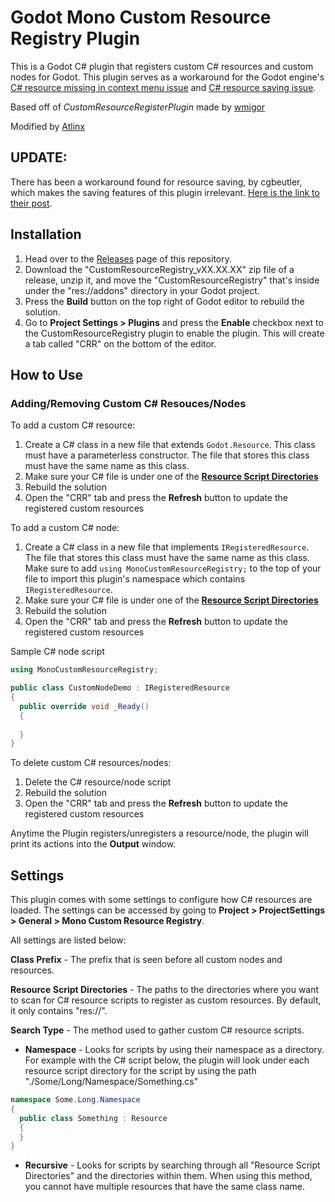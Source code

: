 # Godot Mono Custom Resource Registry Plugin

This is a Godot C# plugin that registers custom C# resources and custom nodes for Godot. This plugin serves as a workaround for the Godot engine's [C# resource missing in context menu issue](https://github.com/godotengine/godot/issues/27470) and [C# resource saving issue](https://github.com/godotengine/godot/issues/38191).

Based off of *CustomResourceRegisterPlugin* made by [wmigor](https://github.com/wmigor/godot-mono-custom-resource-register)

Modified by [Atlinx](https://github.com/Atlinx)

## UPDATE:
There has been a workaround found for resource saving, by cgbeutler, which makes the saving features of this plugin irrelevant.
[Here is the link to their post](https://gist.github.com/cgbeutler/c4f00b98d744ac438b84e8840bbe1740).

## Installation

1. Head over to the [Releases](https://github.com/Atlinx/Godot-Mono-CustomResourceRegistry/releases/latest) page of this repository.
2. Download the "CustomResourceRegistry_vXX.XX.XX" zip file of a release, unzip it, and move the "CustomResourceRegistry" that's inside under the "res://addons" directory in your Godot project.
3. Press the **Build** button on the top right of Godot editor to rebuild the solution.
4. Go to **Project Settings > Plugins** and press the **Enable** checkbox next to the CustomResourceRegistry plugin to enable the plugin. This will create a tab called "CRR" on the bottom of the editor.

## How to Use 

### Adding/Removing Custom C# Resouces/Nodes

To add a custom C# resource:
1. Create a C# class in a new file that extends `Godot.Resource`. This class must have a parameterless constructor. The file that stores this class must have the same name as this class.
2. Make sure your C# file is under one of the [**Resource Script Directories**](#settings)
3. Rebuild the solution
4. Open the "CRR" tab and press the **Refresh** button to update the registered custom resources

To add a custom C# node:
1. Create a C# class in a new file that implements `IRegisteredResource`. The file that stores this class must have the same name as this class. Make sure to add `using MonoCustomResourceRegistry;` to the top of your file to import this plugin's namespace which contains `IRegisteredResource`.
2. Make sure your C# file is under one of the [**Resource Script Directories**](#settings)
3. Rebuild the solution
4. Open the "CRR" tab and press the **Refresh** button to update the registered custom resources

Sample C# node script
```C#
using MonoCustomResourceRegistry;

public class CustomNodeDemo : IRegisteredResource
{
  public override void _Ready()
  {
    
  }
}
```

To delete custom C# resources/nodes:
1. Delete the C# resource/node script
2. Rebuild the solution
3. Open the "CRR" tab and press the **Refresh** button to update the registered custom resources

Anytime the Plugin registers/unregisters a resource/node, the plugin will print its actions into the **Output** window.

## Settings

This plugin comes with some settings to configure how C# resources are loaded.
The settings can be accessed by going to **Project > ProjectSettings > General > Mono Custom Resource Registry**.

All settings are listed below:

**Class Prefix** - The prefix that is seen before all custom nodes and resources.

**Resource Script Directories** - The paths to the directories where you want to scan for C# resource scripts to register as custom resources. By default, it only contains "res://". 

**Search Type** - The method used to gather custom C# resource scripts.

- **Namespace** - Looks for scripts by using their namespace as a directory.
For example with the C# script below, the plugin will look under each resource script directory for the script by using the path "./Some/Long/Namespace/Something.cs"
```C#
namespace Some.Long.Namespace
{
  public class Something : Resource
  {
  }
}
```

- **Recursive** - Looks for scripts by searching through all "Resource Script Directories" and the directories within them. When using this method, you cannot have multiple resources that have the same class name.
